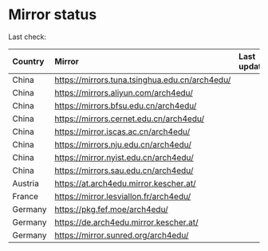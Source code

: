 <script src="./time.js"></script>
# Mirror status
Last check: <script type="text/javascript">localize(1722640724.0341299);</script>

|Country|Mirror|Last update|
|:------|:-----|:----------|
|China|https://mirrors.tuna.tsinghua.edu.cn/arch4edu/|<script type="text/javascript">localize(1722624538);</script>|
|China|https://mirrors.aliyun.com/arch4edu/|<script type="text/javascript">localize(1722580670);</script>|
|China|https://mirrors.bfsu.edu.cn/arch4edu/|<script type="text/javascript">localize(1722580670);</script>|
|China|https://mirrors.cernet.edu.cn/arch4edu/|<script type="text/javascript">localize(1722624538);</script>|
|China|https://mirror.iscas.ac.cn/arch4edu/|<script type="text/javascript">localize(1722624538);</script>|
|China|https://mirrors.nju.edu.cn/arch4edu/|<script type="text/javascript">localize(1722537232);</script>|
|China|https://mirror.nyist.edu.cn/arch4edu/|<script type="text/javascript">localize(1722580670);</script>|
|China|https://mirrors.sau.edu.cn/arch4edu/|<script type="text/javascript">localize(1722580670);</script>|
|Austria|https://at.arch4edu.mirror.kescher.at/|<script type="text/javascript">localize(1722624538);</script>|
|France|https://mirror.lesviallon.fr/arch4edu/|<script type="text/javascript">localize(1722580670);</script>|
|Germany|https://pkg.fef.moe/arch4edu/|<script type="text/javascript">localize(1722624538);</script>|
|Germany|https://de.arch4edu.mirror.kescher.at/|<script type="text/javascript">localize(1722624538);</script>|
|Germany|https://mirror.sunred.org/arch4edu/|<script type="text/javascript">localize(1722624538);</script>|

<script src="./tablefilter/tablefilter.js"></script>
<script src="./table.js"></script>